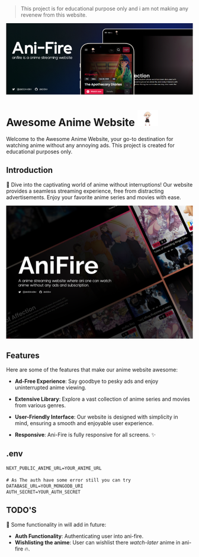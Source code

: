 > This project is for educational purpose only and i am not making any revenew from this website.

<img src="/public/ani-fire-cover.png" alt="banner image"/>

# Awesome Anime Website <img src="/public/assets/nav.gif" alt="gif" width=56 />

Welcome to the Awesome Anime Website, your go-to destination for watching anime without any annoying ads. This project is created for educational purposes only.

## Introduction

🎉 Dive into the captivating world of anime without interruptions! Our website provides a seamless streaming experience, free from distracting advertisements. Enjoy your favorite anime series and movies with ease.

<img src="/public/cover.png" alt="intro image" />

## Features

Here are some of the features that make our anime website awesome:

- **Ad-Free Experience**: Say goodbye to pesky ads and enjoy uninterrupted anime viewing.

- **Extensive Library**: Explore a vast collection of anime series and movies from various genres.

- **User-Friendly Interface**: Our website is designed with simplicity in mind, ensuring a smooth and enjoyable user experience.

- **Responsive**: Ani-Fire is fully responsive for all screens. ✨

## .env
```
NEXT_PUBLIC_ANIME_URL=YOUR_ANIME_URL

# As The auth have some error still you can try
DATABASE_URL=YOUR_MONGODB_URI
AUTH_SECRET=YOUR_AUTH_SECRET
```

## TODO'S

🤔 Some functionality in will add in future:

- **Auth Functionality**: Authenticating user into ani-fire.
- **Wishlisting the anime**: User can wishlist there *watch-later* anime in ani-fire 🔥.
